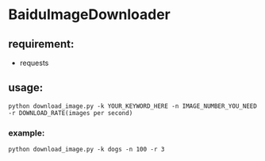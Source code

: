 # BaiduImageDownloader
## requirement:
- requests

## usage:
```
python download_image.py -k YOUR_KEYWORD_HERE -n IMAGE_NUMBER_YOU_NEED -r DOWNLOAD_RATE(images per second)
```
### example:
```
python download_image.py -k dogs -n 100 -r 3
```
